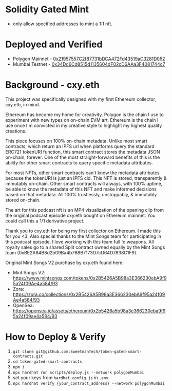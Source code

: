 # Solidity Gated Mint

- only allow specified addresses to mint a 1:1 nft.

# Deployed and Verified

- Polygon Mainnet - [0x21957557C2f87731bDCA472Fd43519aC3281D052](https://polygonscan.com/address/0x21957557C2f87731bDCA472Fd43519aC3281D052#code)
- Mumbai Testnet - [0x34Dd6Cd8515d1135604dF02cD6AAa3F4081744c7](https://mumbai.polygonscan.com/address/0x34Dd6Cd8515d1135604dF02cD6AAa3F4081744c7#code)

# Background - cxy.eth

This project was specifically designed with my first Ethereum collector, cxy.eth, in mind.

Ethereum has become my home for creativity. Polygon is the chain I use to experiment with new types on on-chain EVM art. Ethereum is the chain I use once I'm convicted in my creative style to highlight my highest quality creations.

This piece focuses on 100% on-chain metadata. Unlike most smart contracts, which return an IPFS url when platforms query the standard ERC721 tokenURI function, this smart contract stores the metadata JSON on-chain, forever. One of the most straight-forward benefits of this is the ability for other smart contracts to query specific metadata attributes.

For most NFTs, other smart contracts can't know the metadata attributes because the tokenURI is just an IPFS cid. This NFT is stored, transparently & immutably on-chain. Other smart contracts will always, with 100% uptime, be able to know the metadata of this NFT and make informed decisions based on that metadata. All 100% trustlessly, unstoppably, & immutably stored on-chain.

The art for this podcast nft is an MP4 visualization of the opening clip from the original podcast episode cxy.eth bought on Ethereum mainnet. You could call this a 1/1 derivative project.

Thank you to cxy.eth for being my first collector on Ethereum. I made this for you <3. Also special thanks to the Mint Songs team for participating in this podcast episode. I love working with this team full 'o weapons. All royalty sales go to a shared Split contract owned equally by the Mint Songs team (0xBE2A84B8d2b09Ba4b7B8B7173D7cD64D7838C1F9).

Original Mint Songs V2 purchase by cxy.eth found here:

- Mint Songs V2: https://www.mintsongs.com/tokens/0x2B5426A5B98a3E366230ebA9f95a24f09Ae4a584/93
- Zora: https://zora.co/collections/0x2B5426A5B98a3E366230ebA9f95a24f09Ae4a584/93
- OpenSea: https://opensea.io/assets/ethereum/0x2b5426a5b98a3e366230eba9f95a24f09ae4a584/93

# How to Deploy & Verify

1. `git clone git@github.com:SweetmanTech/token-gated-smart-contracts.git`
2. `cd token-gated-smart-contracts`
3. `npm i`
4. `npx hardhat run scripts/deploy.js --network polygonMumbai`
5. set your keys from `hardhat.config.js` in `.env`.
6. `npx hardhat verify {your_contract_address} --network polygonMumbai`
